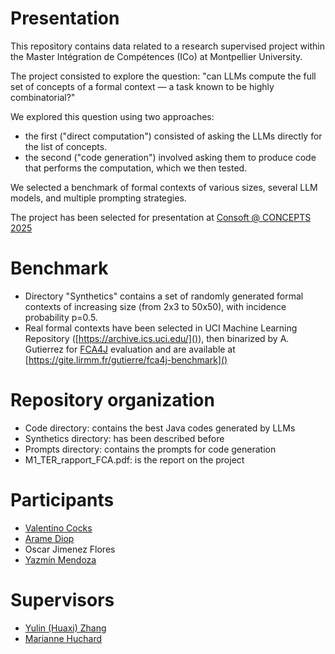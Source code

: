# Presentation
This repository contains data related to a research supervised project within the Master Intégration de Compétences (ICo) at Montpellier University.

The project consisted to explore the question: "can LLMs compute the full set of concepts of a formal context — a task known to be highly combinatorial?"

We explored this question using two approaches: 

* the first ("direct computation") consisted of asking the LLMs directly for the list of concepts.
* the second ("code generation") involved asking them to produce code that performs the computation, which we then tested. 

We selected a benchmark of formal contexts of various sizes, several LLM models, and multiple prompting strategies. 

The project has been selected for presentation at
[Consoft @ CONCEPTS 2025](https://www.kde.cs.uni-kassel.de/consoft/) 

# Benchmark

* Directory "Synthetics" contains a set of randomly generated formal contexts of increasing size (from 2x3 to 50x50), with incidence probability p=0.5.
* Real formal contexts have been selected in UCI Machine Learning Repository  ([https://archive.ics.uci.edu/]()), then binarized by A. Gutierrez for [FCA4J]({https://www.lirmm.fr/fca4j) evaluation and are available at [https://gite.lirmm.fr/gutierre/fca4j-benchmark]()

# Repository organization

* Code directory: contains the best Java codes generated by LLMs
* Synthetics directory: has been described before
* Prompts directory: contains the prompts for code generation
* M1\_TER\_rapport\_FCA.pdf: is the report on the project

# Participants
* [Valentino Cocks](https://www.linkedin.com/in/valentino-cocks-0144b51bb/?originalSubdomain=fr)
* [Arame Diop](https://www.linkedin.com/in/arame-diop-30570120a/?originalSubdomain=fr)
* Oscar Jimenez Flores
* [Yazmín Mendoza](https://www.linkedin.com/in/yazm%C3%ADn-mendoza-282794299/?originalSubdomain=mx)

# Supervisors
* [Yulin (Huaxi) Zhang](https://www.yulinzhang.fr/)
* [Marianne Huchard](https://marianne-huchard.fr/)



